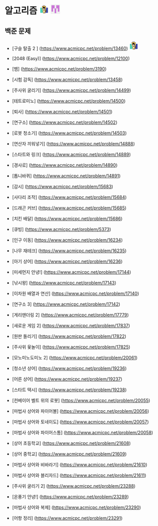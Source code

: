 # 알고리즘 <img src="./md-images/elwlahd555.png" height = "30" width="30"> <img src="./md-images/universooa.png" height = "30" width="30">

## 백준 문제

- [구슬 탈출 2	] (https://www.acmicpc.net/problem/13460) <img src="./md-images/elwlahd555.png" height = "30" width="30">

- [2048 (Easy)] (https://www.acmicpc.net/problem/12100)

- [뱀] (https://www.acmicpc.net/problem/3190)

- [시험 감독] (https://www.acmicpc.net/problem/13458)

- [주사위 굴리기] (https://www.acmicpc.net/problem/14499)

- [테트로미노] (https://www.acmicpc.net/problem/14500)

- [퇴사] (https://www.acmicpc.net/problem/14501)

- [연구소] (https://www.acmicpc.net/problem/14502)				

- [로봇 청소기] (https://www.acmicpc.net/problem/14503)

- [연산자 끼워넣기] (https://www.acmicpc.net/problem/14888)			

- [스타트와 링크] (https://www.acmicpc.net/problem/14889)	

- [경사로] (https://www.acmicpc.net/problem/14890)

- [톱니바퀴] (https://www.acmicpc.net/problem/14891)			

- [감시] (https://www.acmicpc.net/problem/15683)

- [사다리 조작] (https://www.acmicpc.net/problem/15684)

- [드래곤 커브] (https://www.acmicpc.net/problem/15685)		

- [치킨 배달] (https://www.acmicpc.net/problem/15686)	

- [큐빙] (https://www.acmicpc.net/problem/5373)	

- [인구 이동] (https://www.acmicpc.net/problem/16234)				

- [나무 재테크] (https://www.acmicpc.net/problem/16235)	

- [아기 상어] (https://www.acmicpc.net/problem/16236)			

- [미세먼지 안녕!] (https://www.acmicpc.net/problem/17144)			

- [낚시왕] (https://www.acmicpc.net/problem/17143)

- [이차원 배열과 연산] (https://www.acmicpc.net/problem/17140)		

- [연구소 3] (https://www.acmicpc.net/problem/17142)

- [게리맨더링 2] (https://www.acmicpc.net/problem/17779)

- [새로운 게임 2] (https://www.acmicpc.net/problem/17837)

- [원판 돌리기] (https://www.acmicpc.net/problem/17822)

- [주사위 윷놀이] (https://www.acmicpc.net/problem/17825)		

- [모노미노도미노 2] (https://www.acmicpc.net/problem/20061)		

- [청소년 상어] (https://www.acmicpc.net/problem/19236)

- [어른 상어] (https://www.acmicpc.net/problem/19237)	

- [스타트 택시] (https://www.acmicpc.net/problem/19238)			

- [컨베이어 벨트 위의 로봇] (https://www.acmicpc.net/problem/20055)	

- [마법사 상어와 파이어볼] (https://www.acmicpc.net/problem/20056)

- [마법사 상어와 토네이도] (https://www.acmicpc.net/problem/20057)

- [마법사 상어와 파이어스톰] (https://www.acmicpc.net/problem/20058)

- [상어 초등학교] (https://www.acmicpc.net/problem/21608)

- [상어 중학교] (https://www.acmicpc.net/problem/21609)		

- [마법사 상어와 비바라기] (https://www.acmicpc.net/problem/21610)	

- [마법사 상어와 블리자드] (https://www.acmicpc.net/problem/21611)

- [주사위 굴리기 2] (https://www.acmicpc.net/problem/23288)

- [온풍기 안녕!] (https://www.acmicpc.net/problem/23289)	

- [마법사 상어와 복제] (https://www.acmicpc.net/problem/23290)		

- [어항 정리] (https://www.acmicpc.net/problem/23291)


